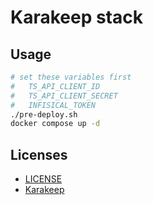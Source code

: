 # Karakeep stack

## Usage

```sh
# set these variables first
#   TS_API_CLIENT_ID
#   TS_API_CLIENT_SECRET
#   INFISICAL_TOKEN
./pre-deploy.sh
docker compose up -d
```

## Licenses

- [LICENSE](LICENSE)
- [Karakeep](https://github.com/karakeep-app/karakeep/blob/main/LICENSE)
